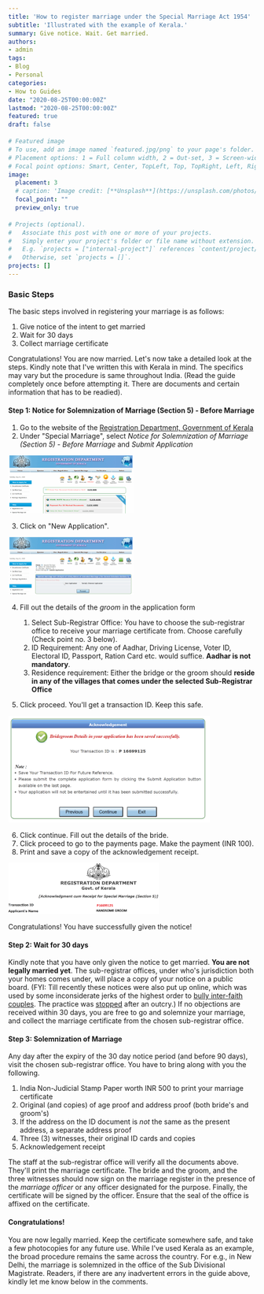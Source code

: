 ```yaml
---
title: 'How to register marriage under the Special Marriage Act 1954'
subtitle: 'Illustrated with the example of Kerala.'
summary: Give notice. Wait. Get married.   
authors:
- admin
tags:
- Blog
- Personal
categories:
- How to Guides
date: "2020-08-25T00:00:00Z"
lastmod: "2020-08-25T00:00:00Z"
featured: true
draft: false

# Featured image
# To use, add an image named `featured.jpg/png` to your page's folder.
# Placement options: 1 = Full column width, 2 = Out-set, 3 = Screen-width
# Focal point options: Smart, Center, TopLeft, Top, TopRight, Left, Right, BottomLeft, Bottom, BottomRight
image:
  placement: 3
  # caption: 'Image credit: [**Unsplash**](https://unsplash.com/photos/CpkOjOcXdUY)'
  focal_point: ""
  preview_only: true

# Projects (optional).
#   Associate this post with one or more of your projects.
#   Simply enter your project's folder or file name without extension.
#   E.g. `projects = ["internal-project"]` references `content/project/deep-learning/index.md`.
#   Otherwise, set `projects = []`.
projects: []
---
```


### Basic Steps

The basic steps involved in registering your marriage is as follows:

1. Give notice of the intent to get married
2. Wait for 30 days
3. Collect marriage certificate

Congratulations! You are now married. Let's now take a detailed look at the steps. Kindly note that I've written this with Kerala in mind. The specifics may vary but the procedure is same throughout India. (Read the guide completely once before attempting it. There are documents and certain information that has to be readied).

#### Step 1: Notice for Solemnization of Marriage (Section 5) - Before Marriage

1. Go to the website of the [Registration Department, Government of Kerala](http://keralaregistration.gov.in/pearlpublic/)
2. Under "Special Marriage", select _Notice for Solemnization of Marriage (Section 5) - Before Marriage_ and _Submit Application_

<img src="step1.gif" alt="GIF 1" style="zoom:25%;" />

3. Click on "New Application". 

<img src="step2.gif" alt="GIF 2" style="zoom:25%;" />

4. Fill out the details of the _groom_ in the application form
   1. Select Sub-Registrar Office: You have to choose the sub-registrar office to receive your marriage certificate from. Choose carefully (Check point no. 3 below). 
   2. ID Requirement: Any one of Aadhar, Driving License, Voter ID, Electoral ID, Passport, Ration Card etc. would suffice. **Aadhar is not mandatory**. 
   3. Residence requirement: Either the bridge or the groom should **reside in any of the villages that comes under the selected Sub-Registrar Office**

5. Click proceed. You'll get a transaction ID. Keep this safe. 

<img src="transactionid.png" alt="Transaction ID" style="zoom:40%;" />

6. Click continue. Fill out the details of the bride. 
7. Click proceed to go to the payments page. Make the payment (INR 100).
8. Print and save a copy of the acknowledgement receipt. 

<img src="ack.png" alt="Acknowledgement" style="zoom:30%;" />

Congratulations! You have successfully given the notice!

#### Step 2: Wait for 30 days

Kindly note that you have only given the notice to get married. **You are not legally married yet**. The sub-registrar offices, under who's jurisdiction both your homes comes under, will place a copy of your notice on a public board. (FYI: Till recently these notices were also put up online, which was used by some inconsiderate jerks of the highest order to [bully inter-faith couples](https://www.thenewsminute.com/article/kerala-interfaith-couples-harassed-right-wing-vigilantes-using-marriage-notices-129053). The practice was [stopped](https://www.thehindu.com/news/national/kerala/e-notice-for-marriage-stopped-due-to-privacy-issues/article32198665.ece) after an outcry.) If no objections are received within 30 days, you are free to go and solemnize your marriage, and collect the marriage certificate from the chosen sub-registrar office. 

#### Step 3: Solemnization of Marriage 

Any day after the expiry of the 30 day notice period (and before 90 days), visit the chosen sub-registrar office. You have to bring along with you the following. 

1. India Non-Judicial Stamp Paper worth INR 500 to print your marriage certificate 
2. Original (and copies) of age proof and address proof (both bride's and groom's)
3. If the address on the ID document is *not* the same as the present address, a separate address proof
4. Three (3) witnesses, their original ID cards and copies
5. Acknowledgement receipt

The staff at the sub-registrar office will verify all the documents above. They'll print the marriage certificate. The bride and the groom, and the three witnesses should now sign on the marriage register in the presence of the _marriage officer_ or any officer designated for the purpose. Finally, the certificate will be signed by the officer. Ensure that the seal of the office is affixed on the certificate. 

#### Congratulations! 

You are now legally married. Keep the certificate somewhere safe, and take a few photocopies for any future use. While I've used Kerala as an example, the broad procedure remains the same across the country. For e.g., in New Delhi, the marriage is solemnized in the office of the Sub Divisional Magistrate. Readers, if there are any inadvertent errors in the guide above, kindly let me know below in the comments. 

